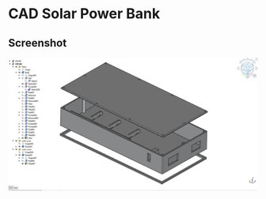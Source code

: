 # CAD Solar Power Bank

## Screenshot
![Project Screenshot](https://github.com/ShamilaWije/CAD-Solar-Power-Bank/blob/main/CAD%20Solar%20Power%20Bank%20IMG%201.png?raw=true)
